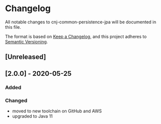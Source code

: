 # Changelog
All notable changes to cnj-common-persistence-jpa will be documented in this file.

The format is based on [Keep a Changelog](https://keepachangelog.com/en/1.0.0/),
and this project adheres to [Semantic Versioning](https://semver.org/spec/v2.0.0.html).

## [Unreleased]

## [2.0.0] - 2020-05-25
### Added
### Changed
- moved to new toolchain on GitHub and AWS
- upgraded to Java 11
